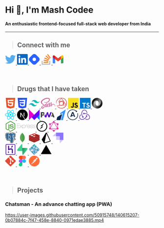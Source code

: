 <!-- HEADING -->

# Hi 👋, I'm Mash Codee

#### An enthusiastic frontend-focused full-stack web developer from India

---

> ## Connect with me

<a href="https://twitter.com/themashcodee">
<img height="35" src="./images/twitter.svg"/>
</a>
<a href="https://www.linkedin.com/in/themashcodee">
<img height="35" src="./images/linkedin.svg"/>
</a>

<a href="https://hashnode.com/@themashcodee">
<img height="35" src="./images/hashnode.svg"/>
</a>
<a href="https://stackoverflow.com/users/15689272/themashcodee">
<img height="35" src="./images/stackoverflow.svg"/>
</a>
<a href="mailto:codeemash@gmail.com">
<img height="35" src="./images/gmail.svg"/>
</a>
<br/>
<br/>
<br/>

> ## Drugs that I have taken

<!-- BASIC -->
<a href="https://www.w3schools.com/html">
<img height="35" src="./images/html.svg"/>
</a>
<a href="https://www.w3schools.com/css">
<img height="35" src="./images/css.svg"/>
</a>
<a href="https://tailwindcss.com/">
<img height="35" src="./images/tailwindcss.svg"/>
</a>
<a href="https://sass-lang.com/">
<img height="35" src="./images/sass.svg"/>
</a>
<a href="https://postcss.org/">
<img height="35" src="./images/postcss.svg"/>
</a>
<a href="https://www.w3schools.com/js">
<img height="35" src="./images/javascript.svg"/>
</a>
<a href="https://www.typescriptlang.org">
<img height="35" src="./images/typescript.svg"/>
</a>
<a href="https://www.json.org/json-en.html">
<img height="35" src="./images/json.svg"/>
</a>

<br/>
<!-- FRONTEND -->
<a href="https://reactjs.org">
<img height="35" src="./images/react.svg"/>
</a>
<a href="https://nextjs.org">
<img height="35" src="./images/nextjs.svg"/>
</a>
<a href="https://www.framer.com/motion">
<img height="35" src="./images/framermotion.svg"/>
</a>
<a href="https://web.dev/progressive-web-apps">
<img height="35" src="./images/pwa.svg"/>
</a>
<a href="https://razorpay.com/">
<img height="35" src="./images/razorpay.svg"/>
</a>
<a href="https://www.apollographql.com/">
<img height="35" src="./images/apollo.svg"/>
</a>
<a href="https://redux.js.org/">
<img height="35" src="./images/redux.svg"/>
</a>

<br/>
<!-- BACKEND -->
<a href="https://nodejs.org/en/">
<img height="35" src="./images/nodejs.svg"/>
</a>
<a href="https://expressjs.com/">
<img height="35" src="./images/express.svg"/>
</a>
<a href="https://socket.io/">
<img height="35" src="./images/socketio.svg"/>
</a>
<a href="https://graphql.org/">
<img height="35" src="./images/graphql.svg"/>
</a>

<br/>

<!-- DATABASES -->
<a href="https://www.postgresql.org/">
<img height="35" src="./images/postgresql.svg"/>
</a>
<a href="https://www.mongodb.com/">
<img height="35" src="./images/mongodb.svg"/>
</a>
<a href="https://redis.io/">
<img height="35" src="./images/redis.svg"/>
</a>
<a href="https://www.prisma.io/">
<img height="35" src="./images/prisma.svg"/>
</a>
<a href="https://strapi.io/">
<img height="35" src="./images/strapi.svg"/>
</a>

<br/>

<!-- HOSTING -->
<a href="https://www.heroku.com/">
<img height="35" src="./images/heroku.svg"/>
</a>
<a href="https://supabase.io/">
<img height="35" src="./images/supabase.svg"/>
</a>
<a href="https://www.netlify.com/">
<img height="35" src="./images/netlify.svg"/>
</a>
<a href="https://vercel.com/">
<img height="35" src="./images/vercel.svg"/>
</a>

<br/>

<!-- TOOLS -->
<a href="https://git-scm.com/">
<img height="35" src="./images/git.svg"/>
</a>
<a href="https://www.figma.com/">
<img height="35" src="./images/figma.svg"/>
</a>
<a href="https://www.postman.com/">
<img height="35" src="./images/postman.svg"/>
</a>

<br/>
<br/>
<br/>

> ## Projects

### Chatsman - An advance chatting app (PWA)

https://user-images.githubusercontent.com/50915748/140615207-0b07884c-7f47-458e-8840-0971edae3885.mp4
